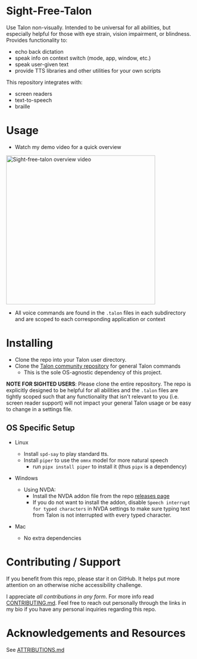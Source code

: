 # Sight-Free-Talon

Use Talon non-visually. Intended to be universal for all abilities, but especially helpful for those with eye strain, vision impairment, or blindness. Provides functionality to:

- echo back dictation
- speak info on context switch (mode, app, window, etc.)
- speak user-given text
- provide TTS libraries and other utilities for your own scripts

This repository integrates with:

- screen readers
- text-to-speech
- braille

# Usage

- Watch my demo video for a quick overview
<img alt="Sight-free-talon overview video" src="https://github.com/C-Loftus/sight-free-talon/assets/70598503/1c33a46b-9595-4641-a6c1-0bc11b4ea90d" width="400">

- All voice commands are found in the `.talon` files in each subdirectory and are scoped to each corresponding application or context

# Installing

- Clone the repo into your Talon user directory.
- Clone the [Talon community repository](https://github.com/talonhub/community) for general Talon commands
  - This is the sole OS-agnostic dependency of this project.

**NOTE FOR SIGHTED USERS**: Please clone the entire repository. The repo is explicitly designed to be helpful for all abilities and the `.talon` files are tightly scoped such that any functionality that isn't relevant to you (i.e. screen reader support) will not impact your general Talon usage or be easy to change in a settings file.

## OS Specific Setup

- Linux
  - Install `spd-say` to play standard tts.
  - Install `piper` to use the `omnx` model for more natural speech
    - run `pipx install piper` to install it (thus `pipx` is a dependency)
- Windows

  - Using NVDA:
    - Install the NVDA addon file from the repo [releases page](https://github.com/C-Loftus/sight-free-talon/releases/)
    - If you do not want to install the addon, disable `Speech interrupt for typed characters` in NVDA settings to make sure typing text from Talon is not interrupted with every typed character.

- Mac
  - No extra dependencies

# Contributing / Support

If you benefit from this repo, please star it on GitHub. It helps put more attention on an otherwise niche accessibility challenge.

I appreciate _all contributions in any form_. For more info read [CONTRIBUTING.md](./docs/src/CONTRIBUTING.md). Feel free to reach out personally through the links in my bio if you have any personal inquiries regarding this repo.

# Acknowledgements and Resources

See [ATTRIBUTIONS.md](./docs/src/ATTRIBUTIONS.md)
